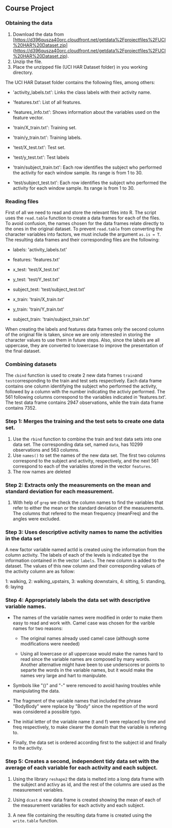 ## Course Project

### Obtaining the data

1. Download the data from [https://d396qusza40orc.cloudfront.net/getdata%2Fprojectfiles%2FUCI%20HAR%20Dataset.zip] (https://d396qusza40orc.cloudfront.net/getdata%2Fprojectfiles%2FUCI%20HAR%20Dataset.zip). 
2. Unzip the file. 
3. Place the unzipped file (UCI HAR Dataset folder) in you working directory.

The UCI HAR Dataset folder contains the following files, among others:

- 'activity_labels.txt': Links the class labels with their activity name.

- 'features.txt': List of all features.

- 'features_info.txt': Shows information about the variables used on the feature vector.

- 'train/X_train.txt': Training set.

- 'train/y_train.txt': Training labels.

- 'test/X_test.txt': Test set.

- 'test/y_test.txt': Test labels

- 'train/subject_train.txt': Each row identifies the subject who performed the activity for each window sample. Its range is from 1 to 30. 

- 'test/subject_test.txt': Each row identifies the subject who performed the activity for each window sample. Its range is from 1 to 30. 


### Reading files 

First of all we need to read and store the relevant files into R. The script uses the `read.table` function to create a data frames for each of the files. To avoid confusion, the names chosen for the data frames relate directly to the ones in the original dataset. To prevent `read.table` from converting the character variables into factors, we must include the argument `as.is = T`. The resulting data frames and their corresponding files are the following:

- labels: 'activity_labels.txt'

- features: 'features.txt'

- x_test: 'test/X_test.txt'

- y_test: 'test/Y_test.txt'

- subject_test: 'test/subject_test.txt'

- x_train: 'train/X_train.txt'

- y_train: 'train/Y_train.txt'

- subject_train: 'train/subject_train.txt'

When creating the labels and features data frames only the second column of the original file is taken, since we are only interested in storing the character values to use them in future steps. Also, since the labels are all uppercase, they are converted to lowercase to improve the presentation of the final dataset.

### Combining datasets

The `cbind` function is used to create 2 new data frames `train`and `test`corresponding to the train and test sets respectively. Each data frame contains one column identifying the subject who performed the activity, followed by a column with the number indicating the activiy performed. The 561 following columns correspond to the variables indicated in 'features.txt'. The test data frame contains 2947 observations, while the train data frame contains 7352. 

### Step 1: Merges the training and the test sets to create one data set.

1. Use the `rbind` function to combine the train and test data sets into one data set. The corresponding data set, named `data`, has 10299 observations and 563 columns. 
2. Use `names()` to set the names of the new data set. The first two columns correspond to the subject and activity, respectively, and the next 561 correspond to each of the variables stored in the vector `features`.
3. The row names are deleted

### Step 2: Extracts only the measurements on the mean and standard deviation for each measurement.

1. With help of `grep` we check the column names to find the variables that refer to either the mean or the standard deviation of the measurements. The columns that refered to the mean frequency (meanFreq) and the angles were excluded. 

### Step 3: Uses descriptive activity names to name the activities in the data set

A new factor variable named actId is created using the information from the column activity. The labels of each of the levels is indicated bye the information contained in the vector `labels`. The new column is added to the dataset. The values of this new column and their corresponding values of the activity column are as follow: 

1: walking, 2: walking_upstairs, 3: walking downstairs, 4: sitting, 5: standing, 6: laying

### Step 4: Appropriately labels the data set with descriptive variable names. 

* The names of the variable names were modified in order to make them easy to read and work with. Camel case was chosen for the varible names for two reasons:

    * The original names already used camel case (although some modifications were needed)
    
    * Using all lowercase or all uppercase would make the names hard to read since the variable names are composed by many words. Another alternative might have been to use underscores or points to separte the words in the variable names, but it would make the names very large and hart to manipulate.

* Symbols like "()" and "-" were removed to avoid having troubles while manipulating the data. 

* The fragment of the variable names that included the phrase "BodyBody" were replace by "Body" since the repetition of the word was considered a possible typo.

* The initial letter of the variable name (t and f) were replaced by time and freq respectively, to make clearer the domain that the variable is refering to. 

* Finally, the data set is ordered according first to the subject id and finally to the activity. 

### Step 5: Creates a second, independent tidy data set with the average of each variable for each activity and each subject. 

1. Using the library `reshape2` the data is melted into a long data frame with the subject and activy as id, and the rest of the columns are used as the measurement variables.

2. Using `dcast` a new data frame is created showing the mean of each of the measurement variables for each activity and each subject. 

3. A new file containing the resulting data frame is created using the `write.table` function. 

